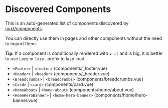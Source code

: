 # Discovered Components

This is an auto-generated list of components discovered by [nuxt/components](https://github.com/nuxt/components).

You can directly use them in pages and other components without the need to import them.

**Tip:** If a component is conditionally rendered with `v-if` and is big, it is better to use `Lazy` or `lazy-` prefix to lazy load.

- `<Footer>` | `<footer>` (components/_footer.vue)
- `<Header>` | `<header>` (components/_header.vue)
- `<Breadcrumbs>` | `<breadcrumbs>` (components/breadcrumbs.vue)
- `<Card>` | `<card>` (components/card.vue)
- `<HomeAbout>` | `<home-about>` (components/home/about.vue)
- `<HomeHeroBanner>` | `<home-hero-banner>` (components/home/hero-banner.vue)
